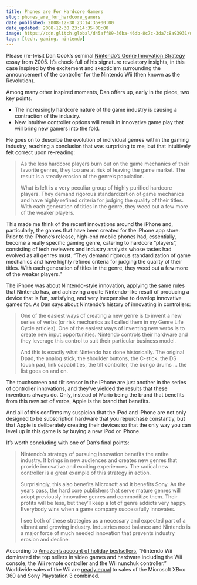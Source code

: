 ```yaml
---
title: Phones are For Hardcore Gamers
slug: phones_are_for_hardcore_gamers
date_published: 2008-12-30 23:14:35+00:00
date_updated: 2008-12-30 23:14:35+00:00
image: https://cdn.glitch.global/d45aff89-36ba-46db-8c7c-3da7c8a93931/wiimote.jpg?v=1674059109263
tags: [tech, gaming, nintendo]
---
```

Please (re-)visit Dan Cook’s seminal [Nintendo’s Genre Innovation Strategy](https://lostgarden.home.blog/2005/09/17/nintendos-genre-innovation-strategy-thoughts-on-the-revolutions-new-controller/) essay from 2005. It’s chock-full of his signature revelatory insights, in this case inspired by the excitement and skepticism surrounding the announcement of the controller for the Nintendo Wii (then known as the Revolution).

Among many other inspired moments, Dan offers up, early in the piece, two key points.

- The increasingly hardcore nature of the game industry is causing a contraction of the industry.
- New intuitive controller options will result in innovative game play that will bring new gamers into the fold.

He goes on to describe the evolution of individual genres within the gaming industry, reaching a conclusion that was surprising to me, but that intuitively felt correct upon re-reading:

> As the less hardcore players burn out on the game mechanics of their favorite genres, they too are at risk of leaving the game market. The result is a steady erosion of the genre’s population.
> 
> What is left is a very peculiar group of highly purified hardcore players. They demand rigorous standardization of game mechanics and have highly refined criteria for judging the quality of their titles. With each generation of titles in the genre, they weed out a few more of the weaker players.

This made me think of the recent innovations around the iPhone and, particularly, the games that have been created for the iPhone app store. Prior to the iPhone’s release, high-end mobile phones had, essentially, become a really specific gaming genre, catering to hardcore “players”, consisting of tech reviewers and industry analysts whose tastes had evolved as all genres must. “They demand rigorous standardization of game mechanics and have highly refined criteria for judging the quality of their titles. With each generation of titles in the genre, they weed out a few more of the weaker players.”

The iPhone was about Nintendo-style innovation, applying the same rules that Nintendo has, and achieving a quite Nintendo-like result of producing a device that is fun, satisfying, and very inexpensive to develop innovative games for. As Dan says about Nintendo’s history of innovating in controllers:

> One of the easiest ways of creating a new genre is to invent a new series of verbs (or risk mechanics as I called them in my Genre Life Cycle articles). One of the easiest ways of inventing new verbs is to create new input opportunities. Nintendo controls their hardware and they leverage this control to suit their particular business model.
> 
> And this is exactly what Nintendo has done historically. The original Dpad, the analog stick, the shoulder buttons, the C-stick, the DS touch pad, link capabilities, the tilt controller, the bongo drums … the list goes on and on.

The touchscreen and tilt sensor in the iPhone are just another in the series of controller innovations, and they’ve yielded the results that these inventions always do. Only, instead of Mario being the brand that benefits from this new set of verbs, Apple is the brand that benefits.

And all of this confirms my suspicion that the iPod and iPhone are not only designed to be subscription hardware that you repurchase constantly, but that Apple is deliberately creating their devices so that the only way you can level up in this game is by buying a new iPod or iPhone.

It’s worth concluding with one of Dan’s final points:

> Nintendo’s strategy of pursuing innovation benefits the entire industry. It brings in new audiences and creates new genres that provide innovative and exciting experiences. The radical new controller is a great example of this strategy in action.
> 
> Surprisingly, this also benefits Microsoft and it benefits Sony. As the years pass, the hard core publishers that serve mature genres will adopt previously innovative genres and commoditize them. Their profits will be less, but they’ll keep a lot of genre addicts very happy. Everybody wins when a game company successfully innovates.
> 
> I see both of these strategies as a necessary and expected part of a vibrant and growing industry. Industries need balance and Nintendo is a major force of much needed innovation that prevents industry erosion and decline.

According to [Amazon’s account of holiday bestsellers](http://phx.corporate-ir.net/phoenix.zhtml?c=176060&amp;p=irol-newsArticle&amp;ID=1239175&amp;highlight=), “Nintendo Wii dominated the top sellers in video games and hardware including the Wii console, the Wii remote controller and the Wii nunchuk controller.” Worldwide sales of the Wii are [nearly equal](http://vgchartz.com/) to sales of the Microsoft XBox 360 and Sony Playstation 3 combined.
